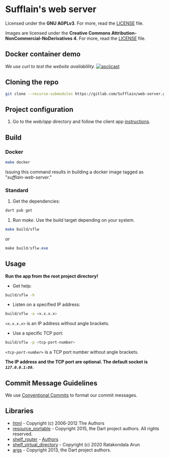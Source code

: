 # Sufflain's web server

Licensed under the **GNU AGPLv3**. For more, read the [LICENSE](./LICENSE) file.

Images are licensed under the **Creative Commons Attribution-NonCommercial-NoDerivatives 4**.
For more, read the [LICENSE](./img/LICENSE.md) file.

## Docker container demo
*We use curl to test the website availablility.*
[![asciicast](https://asciinema.org/a/dyJlbcB5bp9InrUjxXsV9YPKp.svg)](https://asciinema.org/a/dyJlbcB5bp9InrUjxXsV9YPKp?speed=1.5)

## Cloning the repo
```bash
git clone --recurse-submodules https://gitlab.com/Sufflain/web-server.git
```

## Project configuration
1. Go to the *web/app* directory and follow the client app [instructions](https://gitlab.com/Sufflain/web-client#project-configuration).

## Build
### Docker
```bash
make docker
```

Issuing this command results in building a docker image tagged as "*sufflain-web-server*."

### Standard
1. Get the dependencies:
```bash
dart pub get
```

1. Run *make*. Use the build target depending on your system.
```bash
make build/sflw
```

*or*

```powershell
make build/sflw.exe
```

## Usage
**Run the app from the root project directory!**

- Get help:
```bash
build/sflw -h
```

- Listen on a specified IP address:
```bash
build/sflw -a <x.x.x.x>
```

*`<x.x.x.x>`* is an IP address without angle brackets.

- Use a specific TCP port:
```bash
build/sflw -p <tcp-port-number>
```

*`<tcp-port-number>`* is a TCP port number without angle brackets.


**The IP address and the TCP port are optional. The default socket is _`127.0.0.1:80`_.**

## Commit Message Guidelines
We use [Conventional Commits](https://www.conventionalcommits.org/en/v1.0.0/) to format our commit
messages.

## Libraries
- [html](https://pub.dev/packages/html) - Copyright (c) 2006-2012 The Authors
- [resource_portable](https://pub.dev/packages/resource_portable) - Copyright 2015, the Dart project authors. All rights reserved.
- [shelf_router](https://pub.dev/packages/shelf_router) - [Authors](https://github.com/google/dart-neats/blob/master/AUTHORS)
- [shelf_virtual_directory](https://pub.dev/packages/shelf_virtual_directory) - Copyright (c) 2020 Ratakondala Arun
- [args](https://pub.dev/packages/args) - Copyright 2013, the Dart project authors.
